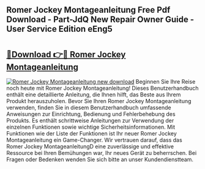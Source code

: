 ## Romer Jockey Montageanleitung Free Pdf Download - Part-JdQ New Repair Owner Guide - User Service Edition eEng5

# <h2><a href="http://df88adq.blite.top/?on=Romer+Jockey+Montageanleitung">🔗Download 👉🔴 Romer Jockey Montageanleitung</a></h2>

[![Romer Jockey Montageanleitung new download](https://i.imgur.com/lujVjoI.png)](http://df88adq.blite.top/?on=Romer+Jockey+Montageanleitung)
Beginnen Sie Ihre Reise noch heute mit Romer Jockey Montageanleitung! Dieses Benutzerhandbuch enthält eine detaillierte Anleitung, die Ihnen hilft, das Beste aus Ihrem Produkt herauszuholen. Bevor Sie Ihren Romer Jockey Montageanleitung verwenden, finden Sie in diesem Benutzerhandbuch umfassende Anweisungen zur Einrichtung, Bedienung und Fehlerbehebung des Produkts. Es enthält schrittweise Anleitungen zur Verwendung der einzelnen Funktionen sowie wichtige Sicherheitsinformationen. Mit Funktionen wie der Liste der Funktionen ist Ihr neuer Romer Jockey Montageanleitung ein Game-Changer. Wir vertrauen darauf, dass das Romer Jockey MontageanleitungD eine zuverlässige und effektive Ressource bei Ihren Bemühungen war, Ihr neues Gerät zu beherrschen. Bei Fragen oder Bedenken wenden Sie sich bitte an unser Kundendienstteam.
